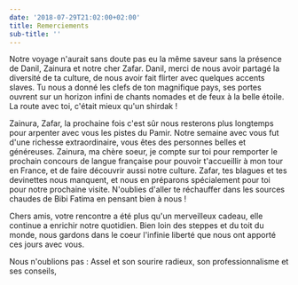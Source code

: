 ```yaml
---
date: '2018-07-29T21:02:00+02:00'
title: Remerciements
sub-title: ''
---
```

Notre voyage n'aurait sans doute pas eu la même saveur sans la présence de Danil, Zainura et notre cher Zafar.
Danil, merci de nous avoir partagé la diversité de ta culture, de nous avoir fait flirter avec quelques accents slaves. Tu nous a donné les clefs de ton magnifique pays, ses portes ouvrent sur un horizon infini de chants nomades et de feux à la belle étoile. La route avec toi, c'était mieux qu'un shirdak !

Zainura, Zafar, la prochaine fois c'est sûr nous resterons plus longtemps pour arpenter avec vous les pistes du Pamir. Notre semaine avec vous fut d'une richesse extraordinaire, vous êtes des personnes belles et généreuses. 
Zainura, ma chère soeur, je compte sur toi pour remporter le prochain concours de langue française pour pouvoir t'accueillir à mon tour en France, et de faire découvrir aussi notre culture.
Zafar, tes blagues et tes devinettes nous manquent, et nous en préparons spécialement pour toi pour notre prochaine visite. N'oublies d'aller te réchauffer dans les sources chaudes de Bibi Fatima en pensant bien à nous !

Chers amis, votre rencontre a été plus qu'un merveilleux cadeau, elle continue a enrichir notre quotidien. Bien loin des steppes et du toit du monde, nous gardons dans le coeur l'infinie liberté que nous ont apporté ces jours avec vous. 

Nous n'oublions pas : Assel et son sourire radieux, son professionnalisme et ses conseils, 

